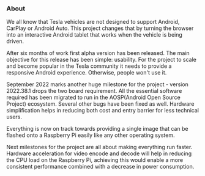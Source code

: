 ### About

We all know that Tesla vehicles are not designed to support Android, CarPlay or Android Auto. This project changes that by turning the browser into an interactive Android tablet that works when the vehicle is being driven. 

After six months of work first alpha version has been released. The main objective for this release has been simple: usability. For the project to scale and become popular in the Tesla community it needs to provide a responsive Android experience. Otherwise, people won't use it.

September 2022 marks another huge milestone for the project - version 2022.38.1 drops the two board requirement. All the essential software required has been migrated to run in the AOSP(Android Open Source Project) ecosystem. Several other bugs have been fixed as well. 
Hardware simplification helps in reducing both cost and entry barrier for less technical users. 

Everything is now on track towards providing a single image that can be flashed onto a Raspberry Pi easily like any other operating system. 

Next milestones for the project are all about making everything run faster. Hardware acceleration for video encode and decode will help in reducing the CPU load on the Raspberry Pi, achieving this would enable a more consistent performance combined with a decrease in power consumption.
